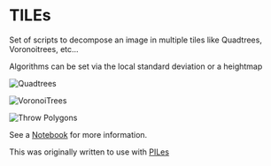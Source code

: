 # TILEs
Set of scripts to decompose an image in multiple tiles like Quadtrees, Voronoitrees, etc...

Algorithms can be set via the local standard deviation or a heightmap

![Quadtrees](https://user-images.githubusercontent.com/60986961/205314503-c91bc8b9-0b7d-498e-81fd-dedec574cd8f.png)

![VoronoiTrees](https://user-images.githubusercontent.com/60986961/205314535-90c64df1-9bba-4f16-b11d-1da276c4ba51.png)

![Throw Polygons](https://user-images.githubusercontent.com/60986961/205314663-16cb6938-534b-40f5-b2be-80a43d817941.png)

See a [Notebook](https://github.com/Sylvain-Deposit/TILEs/blob/main/TILEs%20example.ipynb) for more information.

This was originally written to use with [PILes](https://github.com/Sylvain-Deposit/PILes)
